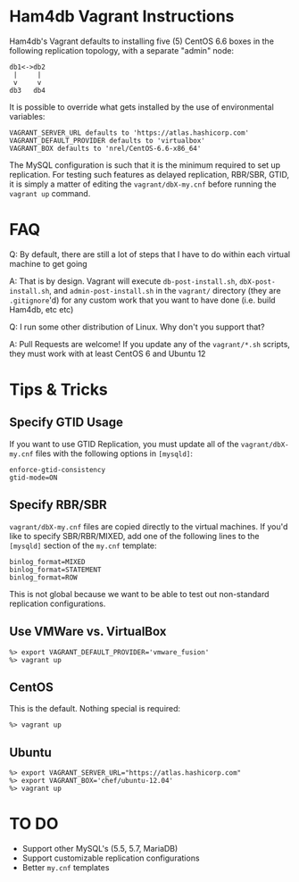 Ham4db Vagrant Instructions
=================================

Ham4db's Vagrant defaults to installing five (5) CentOS 6.6 boxes in the following replication topology, with a separate "admin" node:

```
db1<->db2
 |     |
 v     v
db3   db4
```

It is possible to override what gets installed by the use of environmental variables:

```
VAGRANT_SERVER_URL defaults to 'https://atlas.hashicorp.com'
VAGRANT_DEFAULT_PROVIDER defaults to 'virtualbox'
VAGRANT_BOX defaults to 'nrel/CentOS-6.6-x86_64'
```

The MySQL configuration is such that it is the minimum required to set up replication. For testing such features as delayed replication, RBR/SBR, GTID, it is simply a matter of editing the `vagrant/dbX-my.cnf` before running the `vagrant up` command.

FAQ
===

Q: By default, there are still a lot of steps that I have to do within each virtual machine to get going

A: That is by design.  Vagrant will execute `db-post-install.sh`, `dbX-post-install.sh`, and `admin-post-install.sh` in the `vagrant/` directory (they are `.gitignore`'d) for any custom work that you want to have done (i.e. build Ham4db, etc etc)

Q: I run some other distribution of Linux.  Why don't you support that?

A: Pull Requests are welcome!  If you update any of the `vagrant/*.sh` scripts, they must work with at least CentOS 6 and Ubuntu 12

Tips & Tricks
=============

Specify GTID Usage
------------------

If you want to use GTID Replication, you must update all of the `vagrant/dbX-my.cnf` files with the following options in `[mysqld]`:

```
enforce-gtid-consistency
gtid-mode=ON
```

Specify RBR/SBR
---------------

`vagrant/dbX-my.cnf` files are copied directly to the virtual machines.  If you'd like to specify SBR/RBR/MIXED, add one of the following lines to the `[mysqld]` section of the `my.cnf` template:

```
binlog_format=MIXED
binlog_format=STATEMENT
binlog_format=ROW
```

This is not global because we want to be able to test out non-standard replication configurations.

Use VMWare vs. VirtualBox
-------------------------

```
%> export VAGRANT_DEFAULT_PROVIDER='vmware_fusion'
%> vagrant up
```

CentOS
------

This is the default.  Nothing special is required:

```
%> vagrant up
```

Ubuntu
------

```
%> export VAGRANT_SERVER_URL="https://atlas.hashicorp.com"
%> export VAGRANT_BOX='chef/ubuntu-12.04'
%> vagrant up
```

TO DO
=====

- Support other MySQL's (5.5, 5.7, MariaDB)
- Support customizable replication configurations
- Better `my.cnf` templates
